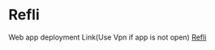 # Refli 

Web app deployment Link(Use Vpn if app is not open)
[Refli](https://movie-review-lovat.vercel.app/)


